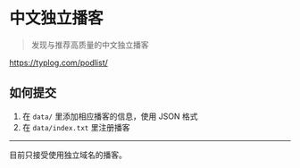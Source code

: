 # 中文独立播客

> 发现与推荐高质量的中文独立播客

<https://typlog.com/podlist/>

## 如何提交

1. 在 `data/` 里添加相应播客的信息，使用 JSON 格式
2. 在 `data/index.txt` 里注册播客

---

目前只接受使用独立域名的播客。
